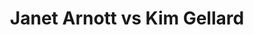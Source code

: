 ---
title: Janet Arnott vs Kim Gellard
player1:
  name: Arnott, Janet
  percent: 81
  wins: 1
  losses: 2
player2:
  name: Gellard, Kim
  percent: 77
  wins: 2
  losses: 1
games:
- player1:
    team: CA
    position: Lead
    percent: 82
    win: 0
    loss: 1
  player2:
    team: 'ON'
    position: Third
    percent: 74
    win: 1
    loss: 0
  event: Hearts
  year: 1996
  draw: Round Robin(11)
  score: CA 3 - ON 9
- player1:
    team: CA
    position: Lead
    percent: 91
    win: 0
    loss: 1
  player2:
    team: 'ON'
    position: Third
    percent: 80
    win: 1
    loss: 0
  event: Hearts
  year: 1996
  draw: Semi-Final(22)
  score: ON 6 - CA 5
- player1:
    team: MB
    position: Lead
    percent: 69
    win: 1
    loss: 0
  player2:
    team: 'ON'
    position: Fourth
    percent: 77
    win: 0
    loss: 1
  event: Hearts
  year: 1999
  draw: Round Robin(10)
  score: MB 9 - ON 8
- player1:
    team: LAL
    position: Lead
    percent: 83
    win: 0
    loss: 1
  player2:
    team: BOD
    position: Third
    percent: 71
    win: 1
    loss: 0
  event: Trials (Women)
  year: 1997
  draw: Round Robin(7)
  score: BOD 8 - LAL 4
---